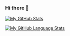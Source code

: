 ### Hi there 👋

<!--
**HariCazorla/HariCazorla** is a ✨ _special_ ✨ repository because its `README.md` (this file) appears on your GitHub profile.

Here are some ideas to get you started:

- 🔭 I’m currently working on ...
- 🌱 I’m currently learning ...
- 👯 I’m looking to collaborate on ...
- 🤔 I’m looking for help with ...
- 💬 Ask me about ...
- 📫 How to reach me: ...
- 😄 Pronouns: ...
- ⚡ Fun fact: ...
-->

[![My GitHub Stats](https://github-readme-stats.vercel.app/api/?username=HariCazorla&show_icons=true&include_all_commits=true&theme=buefy&hide_border=true)]()


[![My GitHub Language Stats](https://github-readme-stats.vercel.app/api/top-langs/?username=HariCazorla&layout=compact&theme=buefy&hide_border=true)]()
